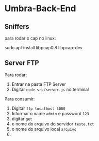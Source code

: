 # Umbra-Back-End

## Sniffers

para rodar o cap no linux: 
  
sudo apt install libpcap0.8 libpcap-dev

## Server FTP

Para rodar: 

1. Entrar na pasta FTP Server
2. Digitar ```node src/server.js``` no terminal

Para consumir:

1. Digitar ```ftp localhost 5000```
2. Informar o name ```admin``` e password ```123```
3. digitar ```get```
4. o nome do arquivo do servidor ```teste.txt```
5. o nome do arquivo local ```arquivo```
6. 